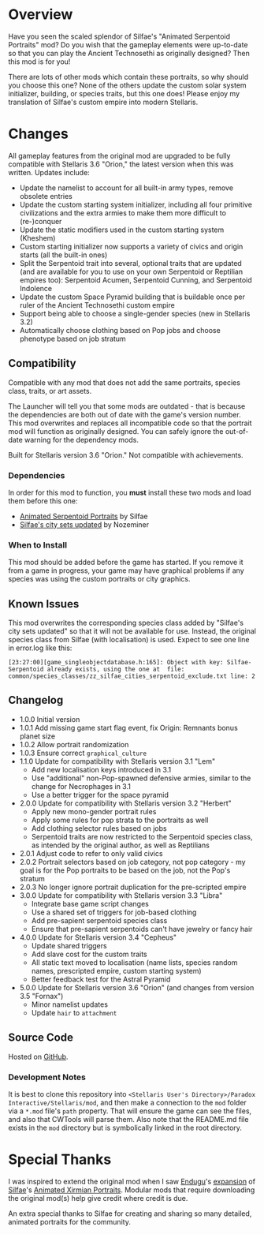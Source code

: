 # Overview

Have you seen the scaled splendor of Silfae's "Animated Serpentoid Portraits" mod?  Do you wish that the gameplay elements were up-to-date so that you can play the Ancient Technosethi as originally designed?  Then this mod is for you!

There are lots of other mods which contain these portraits, so why should you choose this one?  None of the others update the custom solar system initializer, building, or species traits, but this one does!  Please enjoy my translation of Silfae's custom empire into modern Stellaris.

# Changes

All gameplay features from the original mod are upgraded to be fully compatible with Stellaris 3.6 "Orion," the latest version when this was written.  Updates include:

* Update the namelist to account for all built-in army types, remove obsolete entries
* Update the custom starting system initializer, including all four primitive civilizations and the extra armies to make them more difficult to (re-)conquer
* Update the static modifiers used in the custom starting system (Kheshem)
* Custom starting initializer now supports a variety of civics and origin starts (all the built-in ones)
* Split the Serpentoid trait into several, optional traits that are updated (and are available for you to use on your own Serpentoid or Reptilian empires too): Serpentoid Acumen, Serpentoid Cunning, and Serpentoid Indolence
* Update the custom Space Pyramid building that is buildable once per ruler of the Ancient Technosethi custom empire
* Support being able to choose a single-gender species (new in Stellaris 3.2)
* Automatically choose clothing based on Pop jobs and choose phenotype based on job stratum

## Compatibility

Compatible with any mod that does not add the same portraits, species class, traits, or art assets.

The Launcher will tell you that some mods are outdated - that is because the dependencies are both out of date with the game's version number.  This mod overwrites and replaces all incompatible code so that the portrait mod will function as originally designed.  You can safely ignore the out-of-date warning for the dependency mods.

Built for Stellaris version 3.6 "Orion."  Not compatible with achievements.

### Dependencies

In order for this mod to function, you **must** install these two mods and load them before this one:

* [Animated Serpentoid Portraits](https://steamcommunity.com/sharedfiles/filedetails/?id=861800679) by Silfae
* [Silfae's city sets updated](https://steamcommunity.com/sharedfiles/filedetails/?id=2247427791) by Nozeminer

### When to Install

This mod should be added before the game has started.  If you remove it from a game in progress, your game may have graphical problems if any species was using the custom portraits or city graphics.

## Known Issues

This mod overwrites the corresponding species class added by "Silfae's city sets updated" so that it will not be available for use.  Instead, the original species class from Silfae (with localisation) is used.  Expect to see one line in error.log like this:

```
[23:27:00][game_singleobjectdatabase.h:165]: Object with key: Silfae-Serpentoid already exists, using the one at  file: common/species_classes/zz_silfae_cities_serpentoid_exclude.txt line: 2
```

## Changelog

* 1.0.0 Initial version
* 1.0.1 Add missing game start flag event, fix Origin: Remnants bonus planet size
* 1.0.2 Allow portrait randomization
* 1.0.3 Ensure correct `graphical_culture`
* 1.1.0 Update for compatibility with Stellaris version 3.1 "Lem"
    * Add new localisation keys introduced in 3.1
    * Use "additional" non-Pop-spawned defensive armies, similar to the change for Necrophages in 3.1
    * Use a better trigger for the space pyramid
* 2.0.0 Update for compatibility with Stellaris version 3.2 "Herbert"
    * Apply new mono-gender portrait rules
    * Apply some rules for pop strata to the portraits as well
    * Add clothing selector rules based on jobs
    * Serpentoid traits are now restricted to the Serpentoid species class, as intended by the original author, as well as Reptilians
* 2.0.1 Adjust code to refer to only valid civics
* 2.0.2 Portrait selectors based on job category, not pop category - my goal is for the Pop portraits to be based on the job, not the Pop's stratum
* 2.0.3 No longer ignore portrait duplication for the pre-scripted empire
* 3.0.0 Update for compatibility with Stellaris version 3.3 "Libra"
    * Integrate base game script changes
    * Use a shared set of triggers for job-based clothing
    * Add pre-sapient serpentoid species class
    * Ensure that pre-sapient serpentoids can't have jewelry or fancy hair
* 4.0.0 Update for Stellaris version 3.4 "Cepheus"
    * Update shared triggers
    * Add slave cost for the custom traits
    * All static text moved to localisation (name lists, species random names, prescripted empire, custom starting system)
    * Better feedback test for the Astral Pyramid
* 5.0.0 Update for Stellaris version 3.6 "Orion" (and changes from version 3.5 "Fornax")
    * Minor namelist updates
    * Update `hair` to `attachment`

## Source Code

Hosted on [GitHub](https://github.com/corsairmarks/serpentoid_portraits_revisited).

### Development Notes

It is best to clone this repository into `<Stellaris User's Directory>/Paradox Interactive/Stellaris/mod`, and then make a connection to the `mod` folder via a `*.mod` file's `path` property.  That will ensure the game can see the files, and also that CWTools will parse them.  Also note that the README.md file exists in the `mod` directory but is symbolically linked in the root directory.

# Special Thanks

I was inspired to extend the original mod when I saw [Endugu](https://steamcommunity.com/profiles/76561198037630876/myworkshopfiles/)'s [expansion](https://steamcommunity.com/sharedfiles/filedetails/?id=1584824947) of [Silfae](https://steamcommunity.com/profiles/76561198021525667/myworkshopfiles/)'s [Animated Xirmian Portraits](https://steamcommunity.com/workshop/filedetails/?id=881118424).  Modular mods that require downloading the original mod(s) help give credit where credit is due.

An extra special thanks to Silfae for creating and sharing so many detailed, animated portraits for the community.